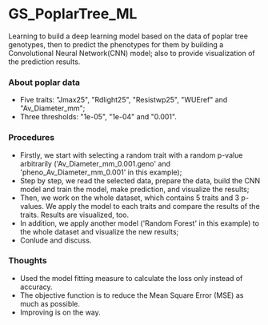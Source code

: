 # GS_PoplarTree_ML

Learning to build a deep learning model 
based on the data of poplar tree genotypes, 
then to predict the phenotypes for them
by building a Convolutional Neural Network(CNN) model; 
also to provide visualization of the prediction results.

### About poplar data

- Five traits: "Jmax25", "Rdlight25", "Resistwp25", "WUEref" and "Av_Diameter_mm"; 
- Three thresholds: "1e-05", "1e-04" and "0.001".
  
### Procedures

- Firstly, we start with selecting a random trait with a random p-value arbitrarily ('Av_Diameter_mm_0.001.geno' and 'pheno_Av_Diameter_mm_0.001' in this example);
- Step by step, we read the selected data, prepare the data, build the CNN model and train the model, make prediction, and visualize the results;
- Then, we work on the whole dataset, which contains 5 traits and 3 p-values. We apply the model to each traits and compare the results of the traits. Results are visualized, too.
- In addition, we apply another model ('Random Forest' in this example) to the whole dataset and visualize the new results;
- Conlude and discuss.

### Thoughts

- Used the model fitting measure to calculate the loss only instead of accuracy. 
- The objective function is to reduce the Mean Square Error (MSE) as much as possible.
- Improving is on the way.
